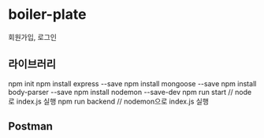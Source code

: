 # boiler-plate

회원가입, 로그인

## 라이브러리

npm init
npm install express --save
npm install mongoose --save
npm install body-parser --save
npm install nodemon --save-dev
npm run start // node로 index.js 실행
npm run backend // nodemon으로 index.js 실행

## Postman
